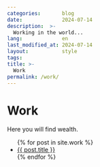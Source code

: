 ```yaml
---
categories:       blog
date:             2024-07-14
description:  >-
  Working in the world...
lang:             en
last_modified_at: 2024-07-14
layout:           style
tags:
title: >-
  Work
permalink: /work/
---
```


<h1>Work</h1>
<p>Here you will find wealth.</p>

<ul>
  {% for post in site.work %}
    <li>
      <a href="{{ post.url | prepend: site.baseurl }}">{{ post.title }}</a>
    </li>
  {% endfor %}
</ul>
